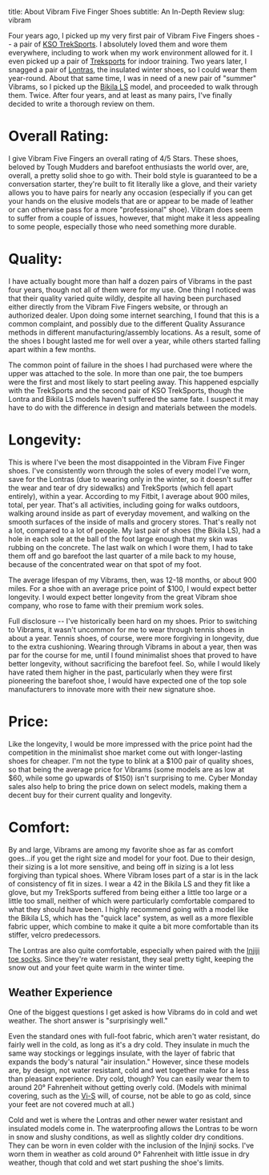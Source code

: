 title: About Vibram Five Finger Shoes
subtitle: An In-Depth Review
slug: vibram

Four years ago, I picked up my very first pair of Vibram Five Fingers shoes -- a pair of [KSO TrekSports](http://amzn.to/1SytFhO). I absolutely loved them and wore them everywhere, including to work when my work environment allowed for it. I even picked up a pair of [Treksports](http://amzn.to/1pm4CRy) for indoor training. Two years later, I snagged a pair of [Lontras](http://amzn.to/1qFqGYm), the insulated winter shoes, so I could wear them year-round. About that same time, I was in need of a new pair of "summer" Vibrams, so I picked up the [Bikila LS](http://amzn.to/1Syu9o1) model, and proceeded to walk through them. Twice. After four years, and at least as many pairs, I've finally decided to write a thorough review on them.

# Overall Rating: <i class="fa fa-star" aria-hidden="true"></i> <i class="fa fa-star" aria-hidden="true"></i> <i class="fa fa-star" aria-hidden="true"></i> <i class="fa fa-star" aria-hidden="true"></i> <i class="fa fa-star-o" aria-hidden="true"></i>

I give Vibram Five Fingers an overall rating of 4/5 Stars. These shoes, beloved by Tough Mudders and barefoot enthusiasts the world over, are, overall, a pretty solid shoe to go with. Their bold style is guaranteed to be a conversation starter, they're built to fit literally like a glove, and their variety allows you to have pairs for nearly any occasion (especially if you can get your hands on the elusive models that are or appear to be made of leather or can otherwise pass for a more "professional" shoe). Vibram does seem to suffer from a couple of issues, however, that might make it less appealing to some people, especially those who need something more durable.

# Quality: <i class="fa fa-star" aria-hidden="true"></i> <i class="fa fa-star" aria-hidden="true"></i> <i class="fa fa-star" aria-hidden="true"></i> <i class="fa fa-star-o" aria-hidden="true"></i> <i class="fa fa-star-o" aria-hidden="true"></i>

I have actually bought more than half a dozen pairs of Vibrams in the past four years, though not all of them were for my use. One thing I noticed was that their quality varied quite wildly, despite all having been purchased either directly from the Vibram Five Fingers website, or through an authorized dealer. Upon doing some internet searching, I found that this is a common complaint, and possibly due to the different Quality Assurance methods in different manufacturing/assembly locations. As a result, some of the shoes I bought lasted me for well over a year, while others started falling apart within a few months.

The common point of failure in the shoes I had purchased were where the upper was attached to the sole. In more than one pair, the toe bumpers were the first and most likely to start peeling away. This happened espcially with the TrekSports and the second pair of KSO TrekSports, though the Lontra and Bikila LS models haven't suffered the same fate. I suspect it may have to do with the difference in design and materials between the models.

# Longevity: <i class="fa fa-star" aria-hidden="true"></i> <i class="fa fa-star" aria-hidden="true"></i> <i class="fa fa-star-half-o" aria-hidden="true"></i> <i class="fa fa-star-o" aria-hidden="true"></i> <i class="fa fa-star-o" aria-hidden="true"></i>

This is where I've been the most disappointed in the Vibram Five Finger shoes. I've consistently worn through the soles of every model I've worn, save for the Lontras (due to wearing only in the winter, so it doesn't suffer the wear and tear of dry sidewalks) and TrekSports (which fell apart entirely), within a year. According to my Fitbit, I average about 900 miles, total, per year. That's all activities, including going for walks outdoors, walking around inside as part of everyday movement, and walking on the smooth surfaces of the inside of malls and grocery stores. That's really not a lot, compared to a lot of people. My last pair of shoes (the Bikila LS), had a hole in each sole at the ball of the foot large enough that my skin was rubbing on the concrete. The last walk on which I wore them, I had to take them off and go barefoot the last quarter of a mile back to my house, because of the concentrated wear on that spot of my foot.

The average lifespan of my Vibrams, then, was 12-18 months, or about 900 miles. For a shoe with an average price point of $100, I would expect better longevity. I would expect better longevity from the great Vibram shoe company, who rose to fame with their premium work soles.

Full disclosure -- I've historically been hard on my shoes. Prior to switching to Vibrams, it wasn't uncommon for me to wear through tennis shoes in about a year. Tennis shoes, of course, were more forgiving in longevity, due to the extra cushioning. Wearing through Vibrams in about a year, then was par for the course for me, until I found minimalist shoes that proved to have better longevity, without sacrificing the barefoot feel. So, while I would likely have rated them higher in the past, particularly when they were first pioneering the barefoot shoe, I would have expected one of the top sole manufacturers to innovate more with their new signature shoe.

# Price: <i class="fa fa-star" aria-hidden="true"></i> <i class="fa fa-star" aria-hidden="true"></i> <i class="fa fa-star" aria-hidden="true"></i> <i class="fa fa-star-half-o" aria-hidden="true"></i> <i class="fa fa-star-o" aria-hidden="true"></i>

Like the longevity, I would be more impressed with the price point had the competition in the minimalist shoe market come out with longer-lasting shoes for cheaper. I'm not the type to blink at a $100 pair of quality shoes, so that being the average price for Vibrams (some models are as low at $60, while some go upwards of $150) isn't surprising to me. Cyber Monday sales also help to bring the price down on select models, making them a decent buy for their current quality and longevity.

# Comfort: <i class="fa fa-star" aria-hidden="true"></i> <i class="fa fa-star" aria-hidden="true"></i> <i class="fa fa-star" aria-hidden="true"></i> <i class="fa fa-star" aria-hidden="true"></i> <i class="fa fa-star-half-o" aria-hidden="true"></i>

By and large, Vibrams are among my favorite shoe as far as comfort goes...if you get the right size and model for your foot. Due to their design, their sizing is a lot more sensitive, and being off in sizing is a lot less forgiving than typical shoes. Where Vibram loses part of a star is in the lack of consistency of fit in sizes. I wear a 42 in the Bikila LS and they fit like a glove, but my TrekSports suffered from being either a little too large or a little too small, neither of which were particularly comfortable compared to what they should have been. I highly recommend going with a model like the Bikila LS, which has the "quick lace" system, as well as a more flexible fabric upper, which combine to make it quite a bit more comfortable than its stiffer, velcro predecessors.

The Lontras are also quite comfortable, especially when paired with the [Injiji toe socks](http://amzn.to/1pmbFtv). Since they're water resistant, they seal pretty tight, keeping the snow out and your feet quite warm in the winter time.

## Weather Experience

One of the biggest questions I get asked is how Vibrams do in cold and wet weather. The short answer is "surprisingly well."

Even the standard ones with full-foot fabric, which aren't water resistant, do fairly well in the cold, as long as it's a dry cold. They insulate in much the same way stockings or leggings insulate, with the layer of fabric that expands the body's natural "air insulation." However, since these models are, by design, not water resistant, cold and wet together make for a less than pleasant experience. Dry cold, though? You can easily wear them to around 20&deg; Fahrenheit without getting overly cold. (Models with minimal covering, such as the [Vi-S](http://amzn.to/1VnJzfs) will, of course, not be able to go as cold, since your feet are not covered much at all.)

Cold and wet is where the Lontras and other newer water resistant and insulated models come in. The waterproofing allows the Lontras to be worn in snow and slushy conditions, as well as slightly colder dry conditions. They can be worn in even colder with the inclusion of the Injinji socks. I've worn them in weather as cold around 0&deg; Fahrenheit with little issue in dry weather, though that cold and wet start pushing the shoe's limits.

